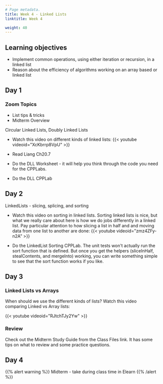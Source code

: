 ```yaml
---
# Page metadata.
title: Week 4 - Linked Lists
linktitle: Week 4

weight: 40
---
```


## Learning objectives

* Implement common operations, using either iteration or recursion, in a linked list
* Reason about the efficiency of algorithms working on an array based or linked list

## Day 1

### Zoom Topics

* List tips & tricks
* Midterm Overview

Circular Linked Lists, Doubly Linked Lists

* Watch this video on different kinds of linked lists:
{{< youtube videoid="XcKbrrp8VpU" >}}

* Read Liang Ch20.7

* Do the DLL Worksheet - it will help you think through the code you need for the CPPLabs.

* Do the DLL CPPLab

## Day 2

LinkedLists - slicing, splicing, and sorting

* Watch this video on sorting in linked lists. Sorting linked lists is nice, but what we really
care about here is how we do jobs differently in a linked list. Pay particular attention to how
slicing a list in half and and moving data from one list to another are done:
{{< youtube videoid="zmz4ZFy-n2A" >}}

* Do the LinkedList Sorting CPPLab. The unit tests won't actually run the sort function that is
defined. But once you get the helpers (sliceInHalf, stealContents, and mergeInto) working, you
can write something simple to see that the sort function works if you like.

## Day 3

### Linked Lists vs Arrays

When should we use the different kinds of lists? Watch this video comparing Linked vs Array lists:

{{< youtube videoid="RJtchTJy2Yw" >}}

### Review

Check out the Midterm Study Guide from the Class Files link. It has some tips
on what to review and some practice questions.

## Day 4

{{% alert warning %}}
Midterm - take during class time in Elearn
{{% /alert %}}

